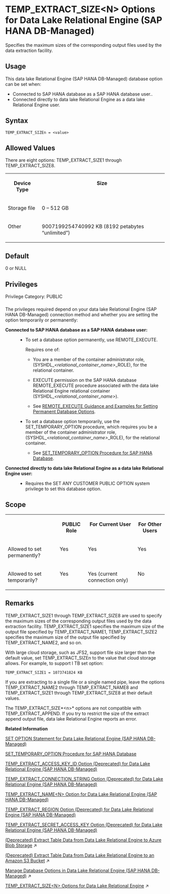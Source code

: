 <!-- loioc475f53096e540a9840e2f2e4c584ad4 -->

# TEMP\_EXTRACT\_SIZE<N\> Options for Data Lake Relational Engine \(SAP HANA DB-Managed\)

Specifies the maximum sizes of the corresponding output files used by the data extraction facility.



<a name="loioc475f53096e540a9840e2f2e4c584ad4__section_dzz_4jj_kyb"/>

## Usage

This data lake Relational Engine \(SAP HANA DB-Managed\) database option can be set when:

-   Connected to SAP HANA database as a SAP HANA database user..
-   Connected directly to data lake Relational Engine as a data lake Relational Engine user.



<a name="loioc475f53096e540a9840e2f2e4c584ad4__section_lsm_vvg_hxb"/>

## Syntax

```
TEMP_EXTRACT_SIZEn = <value>
```



<a name="loioc475f53096e540a9840e2f2e4c584ad4__section_sqx_vvg_hxb"/>

## Allowed Values

There are eight options: TEMP\_EXTRACT\_SIZE1 through TEMP\_EXTRACT\_SIZE8.


<table>
<tr>
<th valign="top" rowspan="1">

Device Type

</th>
<th valign="top" rowspan="1">

Size

</th>
</tr>
<tr>
<td valign="top" rowspan="1">

Storage file

</td>
<td valign="top" rowspan="1">

0 – 512 GB

</td>
</tr>
<tr>
<td valign="top" rowspan="1">

Other

</td>
<td valign="top" rowspan="1">

9007199254740992 KB \(8192 petabytes “unlimited”\)

</td>
</tr>
</table>



<a name="loioc475f53096e540a9840e2f2e4c584ad4__section_p23_pfm_2xb"/>

## Default

0 or NULL



<a name="loioc475f53096e540a9840e2f2e4c584ad4__section_aqb_qfm_2xb"/>

## Privileges

Privilege Category: PUBLIC



### 

The privileges required depend on your data lake Relational Engine \(SAP HANA DB-Managed\) connection method and whether you are setting the option temporarily or permanently:


<dl>
<dt><b>

Connected to SAP HANA database as a SAP HANA database user:

</b></dt>
<dd>

-   To set a database option permanently, use REMOTE\_EXECUTE.

    Requires one of:

    -   You are a member of the container administrator role, \(SYSHDL\_*<relational\_container\_name\>*\_ROLE\), for the relational container.
    -   EXECUTE permission on the SAP HANA database REMOTE\_EXECUTE procedure associated with the data lake Relational Engine relational container \(SYSHDL\_*<relational\_container\_name\>*\).

    -   See [REMOTE\_EXECUTE Guidance and Examples for Setting Permanent Database Options](remote-execute-guidance-and-examples-for-setting-permanent-database-options-0023bea.md).


-   To set a database option temporarily, use the SET\_TEMPORARY\_OPTION procedure, which requires you be a member of the container administrator role, \(SYSHDL\_*<relational\_container\_name\>*\_ROLE\), for the relational container.

    -   See [SET\_TEMPORARY\_OPTION Procedure for SAP HANA Database](../080-sap-hana-database-for-data-lake-relational-engine/set-temporary-option-procedure-for-sap-hana-database-abcd703.md).





</dd><dt><b>

Connected directly to data lake Relational Engine as a data lake Relational Engine user:

</b></dt>
<dd>

-   Requires the SET ANY CUSTOMER PUBLIC OPTION system privilege to set this database option.



</dd>
</dl>



<a name="loioc475f53096e540a9840e2f2e4c584ad4__section_p13_sfm_2xb"/>

## Scope


<table>
<tr>
<th valign="top">

 

</th>
<th valign="top">

PUBLIC Role

</th>
<th valign="top">

For Current User

</th>
<th valign="top">

For Other Users

</th>
</tr>
<tr>
<td valign="top">

Allowed to set permanently?

</td>
<td valign="top">

Yes

</td>
<td valign="top">

Yes

</td>
<td valign="top">

Yes

</td>
</tr>
<tr>
<td valign="top">

Allowed to set temporarily?

</td>
<td valign="top">

Yes

</td>
<td valign="top">

Yes \(current connection only\)

</td>
<td valign="top">

No

</td>
</tr>
</table>



<a name="loioc475f53096e540a9840e2f2e4c584ad4__section_i4h_tfm_2xb"/>

## Remarks

TEMP\_EXTRACT\_SIZE1 through TEMP\_EXTRACT\_SIZE8 are used to specify the maximum sizes of the corresponding output files used by the data extraction facility. TEMP\_EXTRACT\_SIZE1 specifies the maximum size of the output file specified by TEMP\_EXTRACT\_NAME1, TEMP\_EXTRACT\_SIZE2 specifies the maximum size of the output file specified by TEMP\_EXTRACT\_NAME2, and so on.

With large cloud storage, such as JFS2, support file size larger than the default value, set TEMP\_EXTRACT\_SIZEn to the value that cloud storage allows. For example, to support l TB set option:

```
TEMP_EXTRACT_SIZE1 = 1073741824 KB
```

If you are extracting to a single file or a single named pipe, leave the options TEMP\_EXTRACT\_NAME2 through TEMP\_EXTRACT\_NAME8 and TEMP\_EXTRACT\_SIZE1 through TEMP\_EXTRACT\_SIZE8 at their default values.

The TEMP\_EXTRACT\_SIZE*<n\>* options are not compatible with TEMP\_EXTRACT\_APPEND. If you try to restrict the size of the extract append output file, data lake Relational Engine reports an error.

**Related Information**  


[SET OPTION Statement for Data Lake Relational Engine \(SAP HANA DB-Managed\)](../030-sql-statements/set-option-statement-for-data-lake-relational-engine-sap-hana-db-managed-84a37a4.md "Changes options that affect the behavior of the database and its compatibility with Transact-SQL. Setting the value of an option can change the behavior for all users or an individual user, in either a temporary or permanent scope.")

[SET\_TEMPORARY\_OPTION Procedure for SAP HANA Database](../080-sap-hana-database-for-data-lake-relational-engine/set-temporary-option-procedure-for-sap-hana-database-abcd703.md "Grant database options temporarily for the current connection only on a data lake Relational Engine relational container.")

[TEMP\_EXTRACT\_ACCESS\_KEY\_ID Option \(Deprecated\) for Data Lake Relational Engine \(SAP HANA DB-Managed\)](temp-extract-access-key-id-option-deprecated-for-data-lake-relational-engine-sap-hana-db-22fc37e.md "Supplies the AWS access key. You must specify the access key when extracting data from data lake Relational Engine to an Amazon S3 bucket.")

[TEMP\_EXTRACT\_CONNECTION\_STRING Option \(Deprecated\) for Data Lake Relational Engine \(SAP HANA DB-Managed\)](temp-extract-connection-string-option-deprecated-for-data-lake-relational-engine-sap-hana-102fce6.md "Specifies the connection string of your Azure storage account.")

[TEMP\_EXTRACT\_NAME<N\> Option for Data Lake Relational Engine \(SAP HANA DB-Managed\)](temp-extract-name-n-option-for-data-lake-relational-engine-sap-hana-db-managed-1f0b3e1.md "Specifies the data lake Filescontainer object file name, or theAzure block blob name, or the Amazon S3 bucket object name you’re extracting to. You must specify the name when extracting data from data lake Relational Engine to cloud storage.")

[TEMP\_EXTRACT\_REGION Option \(Deprecated\) for Data Lake Relational Engine \(SAP HANA DB-Managed\)](temp-extract-region-option-deprecated-for-data-lake-relational-engine-sap-hana-db-managed-38858a2.md "Specifies the AWS region where your Amazon S3 bucket resides. You must specify the region when extracting data from the Amazon S3 bucket.")

[TEMP\_EXTRACT\_SECRET\_ACCESS\_KEY Option \(Deprecated\) for Data Lake Relational Engine \(SAP HANA DB-Managed\)](temp-extract-secret-access-key-option-deprecated-for-data-lake-relational-engine-sap-hana-64f7adf.md "Supplies the AWS secret access key. You must specify the secret access key when extracting data from data lake Relational Engine to an Amazon S3 bucket.")

[(Deprecated) Extract Table Data from Data Lake Relational Engine to Azure Blob Storage](https://help.sap.com/viewer/a8942f1c84f2101594aad09c82c80aea/2024_1_QRC/en-US/72f882141a704328a7ff18c7b0b1914e.html "Use data lake Relational Engine TEMP_EXTRACT database options in your extraction query to extract data lake Relational Engine data to one or more block blobs in an Azure storage account container.") :arrow_upper_right:

[(Deprecated) Extract Table Data from Data Lake Relational Engine to an Amazon S3 Bucket](https://help.sap.com/viewer/a8942f1c84f2101594aad09c82c80aea/2024_1_QRC/en-US/5389c53044504f4b9c5865c8f9366ebe.html "Use data lake Relational Engine TEMP_EXTRACT database options in your extraction query to extract data lake Relational Engine data to one or more objects in an Amazon S3 bucket.") :arrow_upper_right:

[Manage Database Options in Data Lake Relational Engine (SAP HANA DB-Managed)](https://help.sap.com/viewer/9220e7fec0fe4503b5c5a6e21d584e63/2024_1_QRC/en-US/964f12eb2961478b8205f5bfd8ee2ec6.html "Data lake Relational Engine database options are configurable settings that change the way the data lake Relational Engine instance behaves or performs.") :arrow_upper_right:

[TEMP_EXTRACT_SIZE&lt;N&gt; Options for Data Lake Relational Engine](https://help.sap.com/viewer/19b3964099384f178ad08f2d348232a9/2024_1_QRC/en-US/a6615dd384f21015ae14fe398b6f6188.html "Specifies the maximum sizes of the corresponding output files used by the data extraction facility.") :arrow_upper_right:

